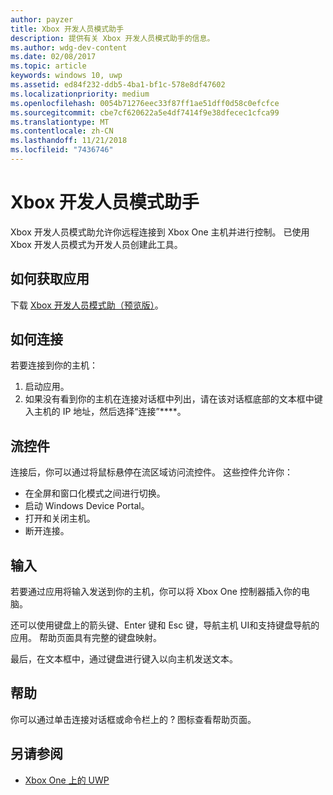 ```yaml
---
author: payzer
title: Xbox 开发人员模式助手
description: 提供有关 Xbox 开发人员模式助手的信息。
ms.author: wdg-dev-content
ms.date: 02/08/2017
ms.topic: article
keywords: windows 10, uwp
ms.assetid: ed84f232-ddb5-4ba1-bf1c-578e8df47602
ms.localizationpriority: medium
ms.openlocfilehash: 0054b71276eec33f87ff1ae51dff0d58c0efcfce
ms.sourcegitcommit: cbe7cf620622a5e4df7414f9e38dfecec1cfca99
ms.translationtype: MT
ms.contentlocale: zh-CN
ms.lasthandoff: 11/21/2018
ms.locfileid: "7436746"
---
```

# <a name="xbox-dev-mode-companion"></a>Xbox 开发人员模式助手

Xbox 开发人员模式助允许你远程连接到 Xbox One 主机并进行控制。 已使用 Xbox 开发人员模式为开发人员创建此工具。

## <a name="how-to-get-the-app"></a>如何获取应用  
下载 [Xbox 开发人员模式助（预览版）](https://www.microsoft.com/store/p/xbox-dev-mode-companion/9nblggh519cp)。

## <a name="how-to-connect"></a>如何连接   
若要连接到你的主机：

1. 启动应用。   
2. 如果没有看到你的主机在连接对话框中列出，请在该对话框底部的文本框中键入主机的 IP 地址，然后选择“连接”****。

## <a name="streaming-controls"></a>流控件
连接后，你可以通过将鼠标悬停在流区域访问流控件。 这些控件允许你：
* 在全屏和窗口化模式之间进行切换。
* 启动 Windows Device Portal。
* 打开和关闭主机。
* 断开连接。

## <a name="input"></a>输入
若要通过应用将输入发送到你的主机，你可以将 Xbox One 控制器插入你的电脑。   
    
还可以使用键盘上的箭头键、Enter 键和 Esc 键，导航主机 UI和支持键盘导航的应用。 帮助页面具有完整的键盘映射。   
   
最后，在文本框中，通过键盘进行键入以向主机发送文本。   

## <a name="help"></a>帮助
你可以通过单击连接对话框或命令栏上的 ? 图标查看帮助页面。

## <a name="see-also"></a>另请参阅
- [Xbox One 上的 UWP](index.md)

